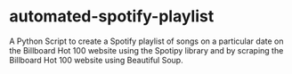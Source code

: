 # automated-spotify-playlist
A Python Script to create a Spotify playlist of songs on a particular date on the Billboard Hot 100 website using the Spotipy library and by scraping the Billboard Hot 100 website using Beautiful Soup. 
